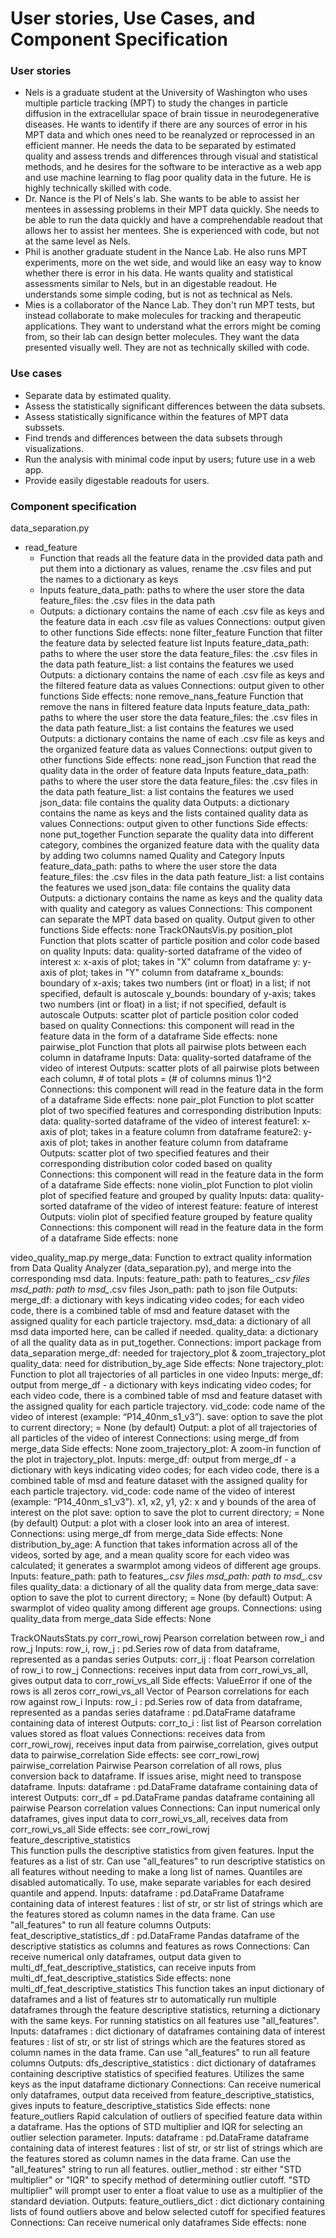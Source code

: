 # User stories, Use Cases, and Component Specification

### User stories
* Nels is a graduate student at the University of Washington who uses multiple particle tracking (MPT) to study the changes in particle diffusion in the extracellular space of brain tissue in neurodegenerative diseases. He wants to identify if there are any sources of error in his MPT data and which ones need to be reanalyzed or reprocessed in an efficient manner. He needs the data to be separated by estimated quality and assess trends and differences through visual and statistical methods, and he desires for the software to be interactive as a web app and use machine learning to flag poor quality data in the future. He is highly technically skilled with code.
* Dr. Nance is the PI of Nels's lab. She wants to be able to assist her mentees in assessing problems in their MPT data quickly. She needs to be able to run the data quickly and have a comprehendable readout that allows her to assist her mentees. She is experienced with code, but not at the same level as Nels. 
* Phil is another graduate student in the Nance Lab. He also runs MPT experiments, more on the wet side, and would like an easy way to know whether there is error in his data. He wants quality and statistical assessments similar to Nels, but in an digestable readout. He understands some simple coding, but is not as technical as Nels.
* Mies is a collaborator of the Nance Lab. They don't run MPT tests, but instead collaborate to make molecules for tracking and therapeutic applications. They want to understand what the errors might be coming from, so their lab can design better molecules. They want the data presented visually well. They are not as technically skilled with code.


### Use cases
* Separate data by estimated quality.
* Assess the statistically significant differences between the data subsets.
* Assess statistically significance within the features of MPT data subssets. 
* Find trends and differences between the data subsets through visualizations.
* Run the analysis with minimal code input by users; future use in a web app.
* Provide easily digestable readouts for users.


### Component specification 
data_separation.py
* read_feature
	* Function that reads all the feature data in the provided data path and put them into a dictionary as values, rename the .csv files and put the names to a dictionary as keys
	* Inputs
		feature_data_path: paths to where the user store the data
		feature_files: the .csv files in the data path
	* Outputs: a dictionary contains the name of each .csv file as keys and the feature data in each .csv file as values
	Connections: output given to other functions
	Side effects: none
filter_feature
Function that filter the feature data by selected feature list
Inputs
feature_data_path: paths to where the user store the data
feature_files: the .csv files in the data path
feature_list: a list contains the features we used
Outputs: a dictionary contains the name of each .csv file as keys and the filtered feature data as values
Connections: output given to other functions
Side effects: none
remove_nans_feature
Function that remove the nans in filtered feature data 
Inputs
feature_data_path: paths to where the user store the data
feature_files: the .csv files in the data path
feature_list: a list contains the features we used
Outputs: a dictionary contains the name of each .csv file as keys and the organized feature data as values
Connections: output given to other functions
Side effects: none
read_json
Function that read the quality data in the order of feature data
Inputs
feature_data_path: paths to where the user store the data
feature_files: the .csv files in the data path
feature_list: a list contains the features we used
json_data: file contains the quality data
Outputs: a dictionary contains the name as keys and the lists contained quality data as values
Connections: output given to other functions
Side effects: none
put_together
Function separate the quality data into different category, combines the organized feature data with the quality data by adding two columns named Quality and Category
Inputs
feature_data_path: paths to where the user store the data
feature_files: the .csv files in the data path
feature_list: a list contains the features we used
json_data: file contains the quality data
Outputs: a dictionary contains the name as keys and the quality data with quality and category as values
Connections: This component can separate the MPT data based on quality. Output given to other functions
Side effects: none
TrackONautsVis.py
position_plot
Function that plots scatter of particle position and color code based on quality
Inputs:
data: quality-sorted dataframe of the video of interest
x: x-axis of plot; takes in "X" column from dataframe
y: y-axis of plot; takes in "Y" column from dataframe
x_bounds: boundary of x-axis; takes two numbers (int or float) in a list; if not specified, default is autoscale
y_bounds: boundary of y-axis; takes two numbers (int or float) in a list; if not specified, default is autoscale
Outputs: scatter plot of particle position color coded based on quality
Connections: this component will read in the feature data in the form of a dataframe
Side effects: none
pairwise_plot
Function that plots all pairwise plots between each column in dataframe
Inputs: 
Data: quality-sorted dataframe of the video of interest
Outputs: scatter plots of all pairwise plots between each column, # of total plots = (# of columns minus 1)^2
Connections: this component will read in the feature data in the form of a dataframe
Side effects: none
pair_plot
Function to plot scatter plot of two specified features and corresponding distribution
Inputs:
data: quality-sorted dataframe of the video of interest
feature1: x-axis of plot; takes in a feature column from dataframe
feature2: y-axis of plot; takes in another feature column from dataframe
Outputs: scatter plot of two specified features and their corresponding distribution color coded based on quality
Connections: this component will read in the feature data in the form of a dataframe
Side effects: none
violin_plot
Function to plot violin plot of specified feature and grouped by quality
Inputs:
data: quality-sorted dataframe of the video of interest
feature: feature of interest
Outputs: violin plot of specified feature grouped by feature quality
Connections: this component will read in the feature data in the form of a dataframe
Side effects: none

video_quality_map.py
merge_data:
Function to extract quality information from Data Quality Analyzer (data_separation.py), and merge into the corresponding msd data.
Inputs:
feature_path: path to features_*.csv files
msd_path: path to msd_*.csv files
Json_path: path to json file
Outputs:
merge_df: a dictionary with keys indicating video codes; for each video code, there is a combined table of msd and feature dataset with the assigned quality for each particle trajectory.
msd_data: a dictionary of all msd data imported here, can be called if needed.
quality_data: a dictionary of all the quality data as in put_together.
Connections:
import package from data_separation
merge_df: needed for trajectory_plot & zoom_trajectory_plot
quality_data: need for distribution_by_age
Side effects: None
trajectory_plot:
Function to plot all trajectories of all particles in one video
Inputs:
merge_df: output from merge_df - a dictionary with keys indicating video codes; for each video code, there is a combined table of msd and feature dataset with the assigned quality for each particle trajectory.
vid_code: code name of the video of interest (example: “P14_40nm_s1_v3”).
save: option to save the plot to current directory; = None (by default)
Output: a plot of all trajectories of all particles of the video of interest
Connections: using merge_df from merge_data
Side effects: None
zoom_trajectory_plot:
A zoom-in function of the plot in trajectory_plot.
Inputs:
merge_df: output from merge_df - a dictionary with keys indicating video codes; for each video code, there is a combined table of msd and feature dataset with the assigned quality for each particle trajectory.
vid_code: code name of the video of interest (example: “P14_40nm_s1_v3”).
x1, x2, y1, y2: x and y bounds of the area of interest on the plot
save: option to save the plot to current directory; = None (by default)
Output: a plot with a closer look into an area of interest.
Connections: using merge_df from merge_data
Side effects: None
distribution_by_age: 
A function that takes information across all of the videos, sorted by age, and a mean quality score for each video was calculated; it generates a swarmplot among videos of different age groups.
Inputs:
feature_path: path to features_*.csv files
msd_path: path to msd_*.csv files
quality_data: a dictionary of all the quality data from merge_data
save: option to save the plot to current directory; = None (by default)
Output: A swarmplot of video quality among different age groups.
Connections: using quality_data from merge_data
Side effects: None

TrackONautsStats.py
corr_rowi_rowj
Pearson correlation between row_i and row_j
Inputs:
row_i, row_j : pd.Series
row of data from dataframe, represented as a pandas series
Outputs:
corr_ij : float
Pearson correlation of row_i to row_j
Connections: receives input data from corr_rowi_vs_all, gives output data to corr_rowi_vs_all
Side effects: ValueError if one of the rows is all zeros
corr_rowi_vs_all
Vector of Pearson correlations for each row against row_i
Inputs:
row_i : pd.Series
row of data from dataframe, represented as a pandas series
dataframe : pd.DataFrame
dataframe containing data of interest
Outputs:
corr_to_i : list
list of Pearson correlation values stored as float values
Connections: receives data from corr_rowi_rowj, receives input data from pairwise_correlation, gives output data to pairwise_correlation
Side effects: see corr_rowi_rowj
pairwise_correlation
Pairwise Pearson correlation of all rows, plus conversion back to dataframe. If issues arise, might need to transpose dataframe.
Inputs:
dataframe : pd.DataFrame
dataframe containing data of interest
Outputs:
corr_df = pd.DataFrame
pandas dataframe containing all pairwise Pearson correlation values
Connections: Can input numerical only dataframes, gives input data to corr_rowi_vs_all, receives data from corr_rowi_vs_all
Side effects: see corr_rowi_rowj
feature_descriptive_statistics	
This function pulls the descriptive statistics from given features. Input the features as a list of str. Can use "all_features" to run descriptive statistics on all features without needing to make a long list of names. Quantiles are disabled automatically. To use, make separate variables for each desired quantile and append.
Inputs:
dataframe : pd.DataFrame
Dataframe containing data of interest
features : list of str, or str
list of strings which are the features stored as column names in the data frame. Can use "all_features" to run all feature columns
Outputs:
feat_descriptive_statistics_df : pd.DataFrame
Pandas dataframe of the descriptive statistics as columns and features as rows
Connections: Can receive numerical only dataframes, output data given to multi_df_feat_descriptive_statistics, can receive inputs from multi_df_feat_descriptive_statistics
Side effects: none
multi_df_feat_descriptive_statistics
This function takes an input dictionary of dataframes and a list of features str to automatically run multiple dataframes through the feature descriptive statistics, returning a dictionary with the same keys. For running statistics on all features use "all_features".
Inputs:
dataframes : dict
dictionary of dataframes containing data of interest
features : list of str, or str
list of strings which are the features stored as column names in the data frame. Can use "all_features" to run all feature columns
Outputs:
dfs_descriptive_statistics : dict
dictionary of dataframes containing descriptive statistics of specified features. Utilizes the same keys as the input dataframe dictionary
Connections: Can receive numerical only dataframes, output data received from feature_descriptive_statistics, gives inputs to feature_descriptive_statistics
Side effects: none
feature_outliers
Rapid calculation of outliers of specified feature data within a dataframe. Has the options of STD multiplier and IQR for selecting an outlier selection parameter.
Inputs:
dataframe : pd.DataFrame
dataframe containing data of interest
features : list of str, or str
list of strings which are the features stored as column names in the data frame. Can use the "all_features" string to run all features.
outlier_method : str
either "STD multiplier" or "IQR" to specify method of determining outlier cutoff. "STD multiplier" will prompt user to enter a float value to use as a multiplier of the standard deviation.
Outputs:
feature_outliers_dict : dict
dictionary containing lists of found outliers above and below selected cutoff for specified features
Connections: Can receive numerical only dataframes
Side effects: none


